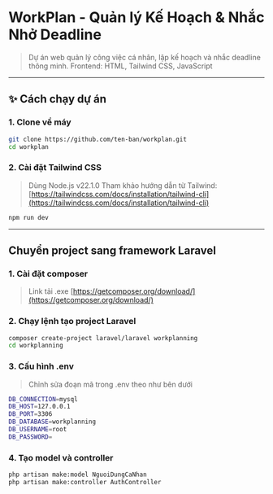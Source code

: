 # WorkPlan - Quản lý Kế Hoạch & Nhắc Nhở Deadline

> Dự án web quản lý công việc cá nhân, lập kế hoạch và nhắc deadline thông minh.
> Frontend: HTML, Tailwind CSS, JavaScript

---

## ✨ Cách chạy dự án

### 1. Clone về máy

```bash
git clone https://github.com/ten-ban/workplan.git
cd workplan
```

### 2. Cài đặt Tailwind CSS

> Dùng Node.js v22.1.0
> Tham khảo hướng dẫn từ Tailwind: [https://tailwindcss.com/docs/installation/tailwind-cli](https://tailwindcss.com/docs/installation/tailwind-cli)

```bash
npm run dev
```

---

## Chuyển project sang framework Laravel

### 1. Cài đặt composer

> Link tải .exe [https://getcomposer.org/download/](https://getcomposer.org/download/)

### 2. Chạy lệnh tạo project Laravel

```bash
composer create-project laravel/laravel workplanning
cd workplanning
```

### 3. Cấu hình .env

> Chỉnh sửa đoạn mã trong .env theo như bên dưới

```bash
DB_CONNECTION=mysql
DB_HOST=127.0.0.1
DB_PORT=3306
DB_DATABASE=workplanning
DB_USERNAME=root
DB_PASSWORD=
```

### 4. Tạo model và controller

```bash
php artisan make:model NguoiDungCaNhan
php artisan make:controller AuthController
```
